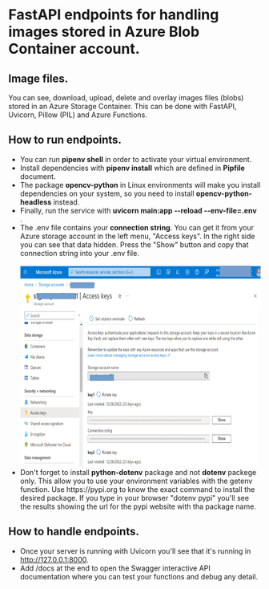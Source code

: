 # FastAPI endpoints for handling images stored in Azure Blob Container account.
## Image files.
You can see, download, upload, delete and overlay images files (blobs) stored in an Azure Storage Container.
This can be done with FastAPI, Uvicorn, Pillow (PIL) and Azure Functions.

## How to run endpoints.
<ul>
<li> You can run <strong>pipenv shell</strong> in order to activate your virtual environment. </li>
<li> Install dependencies with <strong>pipenv install</strong> which are defined in <strong>Pipfile</strong> document. </li>
<li> The package <strong>opencv-python</strong> in Linux environments will make you install dependencies on your system, so you need to install <strong>opencv-python-headless</strong> instead. </li>
<li> Finally, run the service with <strong>uvicorn main:app --reload --env-file=.env</strong> . </li>
<li> The .env file contains your <strong>connection string</strong>. You can get it from your Azure storage account in the left menu, "Access keys". In the right side you can see that data hidden. Press the "Show" button and copy that connection string into your .env file.
  <br></br>
<img src="pic1.png" width="800" height="400" />
  <br>
<li>Don't forget to install <strong>python-dotenv</strong> package and not <strong>dotenv</strong> packege only. This allow you to use your environment variables with the getenv function. Use https://pypi.org to know the exact command to install the desired package. If you type in your browser "dotenv pypi" you'll see the results showing the url for the pypi website with tha package name. </li>
</ul>

## How to handle endpoints.
- Once your server is running with Uvicorn you'll see that it's running in http://127.0.0.1:8000.
- Add /docs at the end to open the Swagger interactive API documentation where you can test your functions and debug any detail.
